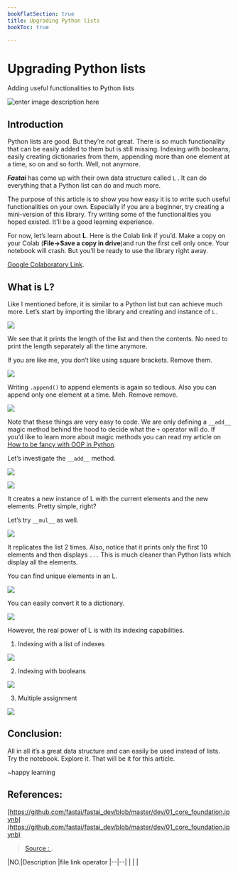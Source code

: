 ```yaml
---
bookFlatSection: true
title: Upgrading Python lists
bookToc: true

---
```


Upgrading Python lists
===
Adding useful functionalities to Python lists

![enter image description here](https://miro.medium.com/max/724/1*WUhxMtCGKD34OdsYamURCw.jpeg)

## Introduction

Python lists are good. But they’re not great. There is so much functionality that can be easily added to them but is still missing. Indexing with booleans, easily creating dictionaries from them, appending more than one element at a time, so on and so forth. Well, not anymore.

**_Fastai_**  has come up with their own data structure called  `L`  . It can do everything that a Python list can do and much more.

The purpose of this article is to show you how easy it is to write such useful functionalities on your own. Especially if you are a beginner, try creating a mini-version of this library. Try writing some of the functionalities you hoped existed. It’ll be a good learning experience.

For now, let’s learn about  **L**. Here is the Colab link if you’d. Make a copy on your Colab (**File->Save a copy in drive**)and run the first cell only once. Your notebook will crash. But you’ll be ready to use the library right away.

[Google Colaboratory Link](https://colab.research.google.com/drive/1sv_q6X8XUOKz-254diVTEYsjo3nfiNgz).

## What is L?

Like I mentioned before, it is similar to a Python list but can achieve much more. Let’s start by importing the library and creating and instance of  `L.`



![](https://miro.medium.com/max/2294/1*leCqh7-oj8NVTCMl7NVUrw.png)

We see that it prints the length of the list and then the contents. No need to print the length separately all the time anymore.

If you are like me, you don’t like using square brackets. Remove them.



![](https://miro.medium.com/max/2288/1*zCxSL0Piiwo95WKoyjJNVQ.png)

Writing  `.append()`  to append elements is again so tedious. Also you can append only one element at a time. Meh. Remove remove.



![](https://miro.medium.com/max/2306/1*oag7Aqnl1iJCTLBwrvla6g.png)

Note that these things are very easy to code. We are only defining a  `__add__`  magic method behind the hood to decide what the  `+`  operator will do. If you’d like to learn more about magic methods you can read my article on  [How to be fancy with OOP in Python](https://towardsdatascience.com/how-to-be-fancy-with-python-part-2-70fab0a3e492).

Let’s investigate the  `__add__`  method.

![](https://miro.medium.com/max/30/1*kTO2yiWwQ62xYOmvUMZb2A.png?q=20)

![](https://miro.medium.com/max/1910/1*kTO2yiWwQ62xYOmvUMZb2A.png)

It creates a new instance of L with the current elements and the new elements. Pretty simple, right?

Let’s try  `__mul__`  as well.



![](https://miro.medium.com/max/2292/1*xRSy5Zi1CtlYB4fKJkpS6g.png)

It replicates the list 2 times. Also, notice that it prints only the first 10 elements and then displays  `...`  This is much cleaner than Python lists which display all the elements.

You can find unique elements in an L.


![](https://miro.medium.com/max/2282/1*x0Il7TcO1pZOy4gIh90IJg.png)

You can easily convert it to a dictionary.



![](https://miro.medium.com/max/2284/1*OM9Wr1oITnuZypgvKiqbKw.png)

However, the real power of L is with its indexing capabilities.

1.  Indexing with a list of indexes



![](https://miro.medium.com/max/2280/1*_Iyr28dxSBx2-BJKUNQUBA.png)

2. Indexing with booleans



![](https://miro.medium.com/max/2288/1*0DxzoDBFXfAl6HLOWnvDxw.png)

3. Multiple assignment



![](https://miro.medium.com/max/2310/1*N0DTcq3S7xsDui3ssmNv_Q.png)

## Conclusion:

All in all it’s a great data structure and can easily be used instead of lists. Try the notebook. Explore it. That will be it for this article.

~happy learning

## References:

[https://github.com/fastai/fastai_dev/blob/master/dev/01_core_foundation.ipynb](https://github.com/fastai/fastai_dev/blob/master/dev/01_core_foundation.ipynb)




> [Source : ](https://towardsdatascience.com/upgrading-python-lists-35440096ec36).



|NO.|Description  |file  link  operator
|--|--|
|  |  |

<!--stackedit_data:
eyJoaXN0b3J5IjpbNTEyMTE2OTk1LDY3MDkxNjcxOF19
-->